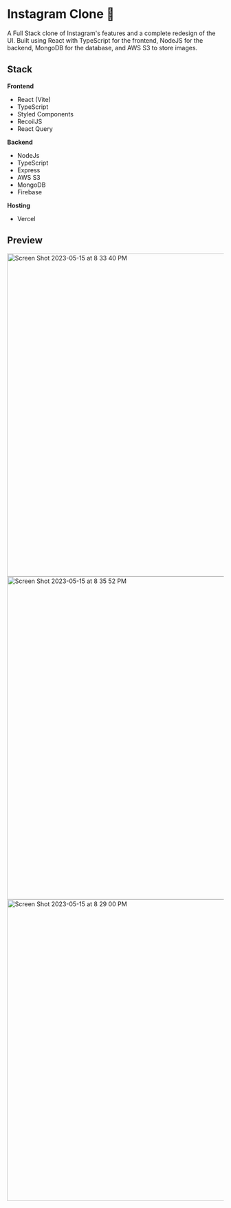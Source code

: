 # Instagram Clone 📱

A Full Stack clone of Instagram's features and a complete redesign of the UI. Built using React with TypeScript for the frontend, NodeJS for the backend, MongoDB for the database, and AWS S3 to store images.

## Stack
**Frontend**
- React (Vite)
- TypeScript
- Styled Components
- RecoilJS
- React Query

**Backend**
- NodeJs
- TypeScript
- Express
- AWS S3
- MongoDB
- Firebase

**Hosting**
- Vercel

## Preview

<img width="750" alt="Screen Shot 2023-05-15 at 8 33 40 PM" src="https://github.com/adamPatrick12/study-beats-fm/assets/56659226/835ee6ac-adcb-4550-afe6-5915eb0e2956">
<img width="750" alt="Screen Shot 2023-05-15 at 8 35 52 PM" src="https://github.com/adamPatrick12/study-beats-fm/assets/56659226/807c4e70-8970-4592-8159-cc5f592547df"><img width="700" alt="Screen Shot 2023-05-15 at 8 29 00 PM" src="https://github.com/adamPatrick12/instagram-clone/assets/56659226/de4cbb6b-2780-4c85-b33b-336457f0d7de">
